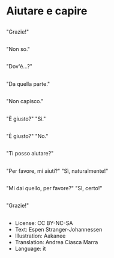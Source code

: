 # Aiutare e capire

##
"Grazie!"

##
"Non so."

##
"Dov'è...?"

##
"Da quella parte."

##
"Non capisco."

##
"È giusto?" "Sì."

##
"È giusto?" "No."

##
"Ti posso aiutare?"

##
"Per favore, mi aiuti?" "Sì, naturalmente!"

##
"Mi dai quello, per favore?" "Sì, certo!"

##
"Grazie!"

##
* License: CC BY-NC-SA
* Text: Espen Stranger-Johannessen
* Illustration: Aakanee
* Translation: Andrea Ciasca Marra
* Language: it
